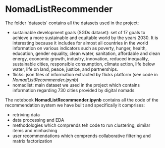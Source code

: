 # NomadListRecommender

The folder 'datasets' contains all the datasets used in the project:
- sustainable development goals (SGDs dataset): set of 17 goals to achieve a more sustainable and equitable world by the years 2030. It is interesting because it includes for almost all countries in the world information on various indicators such as poverty, hunger, health, education, gender equality, clean water, sanitation, affordable and clean energy, economic growth, industry, innovation, reduced inequality, sustainable cities, responsible consumption, climate action, life below water, life on land, peace, justice, and partnerships.
- flicks: json files of information extracted by flicks platform (see code in *NomadListRecommender.ipynb*)
- nomadlist: main dataset we used in the project which contains information regarding 730 cities provided by digital nomads

The notebook **NomadListRecommender.ipynb** contains all the code of the recommendation system we have built and specifically it comprises:
- retriving data
- data processing and EDA
- methodologies which comprends teh code to run clustering, similar items and minhashing
- user recommendations which comprends collaborative filtering and matrix factorization
